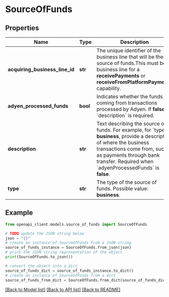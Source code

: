 # SourceOfFunds


## Properties

Name | Type | Description | Notes
------------ | ------------- | ------------- | -------------
**acquiring_business_line_id** | **str** | The unique identifier of the business line that will be the source of funds.This must be a business line for a **receivePayments** or **receiveFromPlatformPayments** capability. | [optional] 
**adyen_processed_funds** | **bool** | Indicates whether the funds are coming from transactions processed by Adyen. If **false**, a &#x60;description&#x60; is required. | [optional] 
**description** | **str** | Text describing the source of funds. For example, for &#x60;type&#x60; **business**, provide a description of where the business transactions come from, such as payments through bank transfer. Required when &#x60;adyenProcessedFunds&#x60; is **false**. | [optional] 
**type** | **str** | The type of the source of funds. Possible value: **business**. | [optional] 

## Example

```python
from openapi_client.models.source_of_funds import SourceOfFunds

# TODO update the JSON string below
json = "{}"
# create an instance of SourceOfFunds from a JSON string
source_of_funds_instance = SourceOfFunds.from_json(json)
# print the JSON string representation of the object
print(SourceOfFunds.to_json())

# convert the object into a dict
source_of_funds_dict = source_of_funds_instance.to_dict()
# create an instance of SourceOfFunds from a dict
source_of_funds_from_dict = SourceOfFunds.from_dict(source_of_funds_dict)
```
[[Back to Model list]](../README.md#documentation-for-models) [[Back to API list]](../README.md#documentation-for-api-endpoints) [[Back to README]](../README.md)


